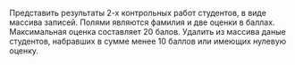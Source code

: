 Представить результаты 2-х контрольных работ студентов, в виде
массива записей. Полями являются фамилия и две оценки в баллах.
Максимальная оценка составляет 20 балов. Удалить из массива
даные студентов, набравших в сумме менее 10 баллов или имеющих
нулевую оценку.
